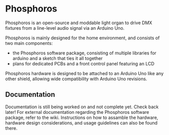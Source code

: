 # Phosphoros
Phosphoros is an open-source and moddable light organ to drive DMX fixtures from a line-level audio signal via an Arduino Uno.

Phosphoros is mainly designed for the home environment, and consists of two main components:
- the Phosphoros software package, consisting of multiple libraries for arduino and a sketch that ties it all together
- plans for dedicated PCBs and a front control panel featuring an LCD

Phosphoros hardware is designed to be attached to an Arduino Uno like any other shield, allowing wide compatibility with Arduino Uno revisions.

## Documentation
Documentation is still being worked on and not complete yet. Check back later!
For external documentation regarding the Phosphoros software package, refer to the wiki. Instructions on how to assamble the hardware, hardware design considerations, and usage guidelines can also be found there.
